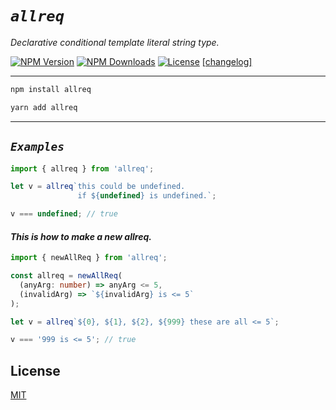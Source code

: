 # **_`allreq`_**

_Declarative conditional template literal string type._

[![NPM Version][npm-image]][npm-url]
[![NPM Downloads][downloads-image]][downloads-url]
[![License][license-image]][license-url]
[[changelog]](CHANGELOG.md)

---

```js
npm install allreq
```

```js
yarn add allreq
```

---

## **_`Examples`_**

```typescript
import { allreq } from 'allreq';

let v = allreq`this could be undefined.
               if ${undefined} is undefined.`;

v === undefined; // true
```

#### _This is how to make a new allreq._

```typescript
import { newAllReq } from 'allreq';

const allreq = newAllReq(
  (anyArg: number) => anyArg <= 5,
  (invalidArg) => `${invalidArg} is <= 5`
);

let v = allreq`${0}, ${1}, ${2}, ${999} these are all <= 5`;

v === '999 is <= 5'; // true
```

## **License**<br>

[MIT](LICENSE)

[npm-image]: https://img.shields.io/npm/v/allreq.svg
[npm-url]: https://npmjs.org/package/allreq
[downloads-image]: https://img.shields.io/npm/dm/allreq.svg
[downloads-url]: https://npmcharts.com/compare/allreq?minimal=true
[license-url]: https://opensource.org/licenses/MIT
[license-image]: https://img.shields.io/npm/l/allreq
